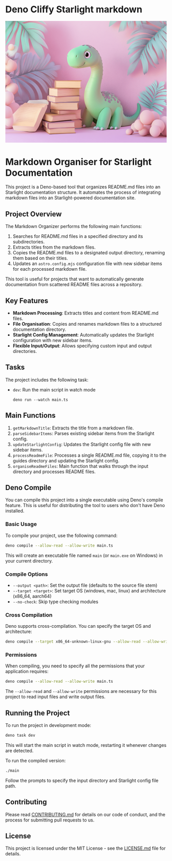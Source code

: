 # Deno Cliffy Starlight markdown

![Logo](logo-min.png)


# Markdown Organiser for Starlight Documentation

This project is a Deno-based tool that organizes README.md files into an Starlight documentation structure. It automates the process of integrating markdown files into an Starlight-powered documentation site.

## Project Overview

The Markdown Organizer performs the following main functions:

1. Searches for README.md files in a specified directory and its subdirectories.
2. Extracts titles from the markdown files.
3. Copies the README.md files to a designated output directory, renaming them based on their titles.
4. Updates an `astro.config.mjs` configuration file with new sidebar items for each processed markdown file.

This tool is useful for projects that want to automatically generate documentation from scattered README files across a repository.

## Key Features

- **Markdown Processing**: Extracts titles and content from README.md files.
- **File Organisation**: Copies and renames markdown files to a structured documentation directory.
- **Starlight Config Management**: Automatically updates the Starlight configuration with new sidebar items.
- **Flexible Input/Output**: Allows specifying custom input and output directories.

## Tasks

The project includes the following task:

- `dev`: Run the main script in watch mode
  ```
  deno run --watch main.ts
  ```

## Main Functions

1. `getMarkdownTitle`: Extracts the title from a markdown file.
2. `parseSidebarItems`: Parses existing sidebar items from the Starlight config.
3. `updateStarlightConfig`: Updates the Starlight config file with new sidebar items.
4. `processReadmeFile`: Processes a single README.md file, copying it to the guides directory and updating the Starlight config.
5. `organiseReadmeFiles`: Main function that walks through the input directory and processes README files.

## Deno Compile

You can compile this project into a single executable using Deno's compile feature. This is  useful for distributing the tool to users who don't have Deno installed.

### Basic Usage

To compile your project, use the following command:

```bash
deno compile --allow-read --allow-write main.ts
```

This will create an executable file named `main` (or `main.exe` on Windows) in your current directory.

### Compile Options

- `--output <path>`: Set the output file (defaults to the source file stem)
- `--target <target>`: Set target OS (windows, mac, linux) and architecture (x86_64, aarch64)
- `--no-check`: Skip type checking modules

### Cross Compilation

Deno supports cross-compilation. You can specify the target OS and architecture:

```bash
deno compile --target x86_64-unknown-linux-gnu --allow-read --allow-write main.ts
```

### Permissions

When compiling, you need to specify all the permissions that your application requires:

```bash
deno compile --allow-read --allow-write main.ts
```

The `--allow-read` and `--allow-write` permissions are necessary for this project to read input files and write output files.

## Running the Project

To run the project in development mode:

```bash
deno task dev
```

This will start the main script in watch mode, restarting it whenever changes are detected.

To run the compiled version:

```bash
./main
```

Follow the prompts to specify the input directory and Starlight config file path.

## Contributing

Please read [CONTRIBUTING.md](CONTRIBUTING.md) for details on our code of conduct, and the process for submitting pull requests to us.

## License

This project is licensed under the MIT License - see the [LICENSE.md](LICENSE.md) file for details.